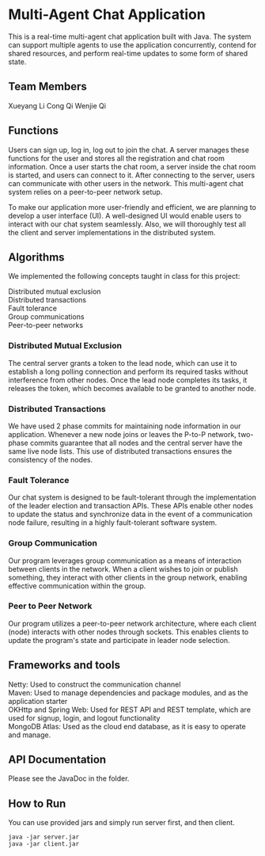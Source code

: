 # Multi-Agent Chat Application

This is a real-time multi-agent chat application built with Java. The system can support multiple agents to use the application concurrently, contend for shared resources, and perform real-time updates to some form of shared state.

## Team Members

Xueyang Li
Cong Qi
Wenjie Qi

## Functions

Users can sign up, log in, log out to join the chat. A server manages these functions for the user and stores all the registration and chat room information. Once a user starts the chat room, a server inside the chat room is started, and users can connect to it. After connecting to the server, users can communicate with other users in the network. This multi-agent chat system relies on a peer-to-peer network setup.

To make our application more user-friendly and efficient, we are planning to develop a user interface (UI). A well-designed UI would enable users to interact with our chat system seamlessly. Also, we will thoroughly test all the client and server implementations in the distributed system.

## Algorithms

We implemented the following concepts taught in class for this project:  

Distributed mutual exclusion  
Distributed transactions  
Fault tolerance  
Group communications  
Peer-to-peer networks  

### Distributed Mutual Exclusion
The central server grants a token to the lead node, which can use it to establish a long polling connection and perform its required tasks without interference from other nodes. Once the lead node completes its tasks, it releases the token, which becomes available to be granted to another node.

### Distributed Transactions
We have used 2 phase commits for maintaining node information in our application. Whenever a new node joins or leaves the P-to-P network, two-phase commits guarantee that all nodes and the central server have the same live node lists. This use of distributed transactions ensures the consistency of the nodes.

### Fault Tolerance
Our chat system is designed to be fault-tolerant through the implementation of the leader election and transaction APIs. These APIs enable other nodes to update the status and synchronize data in the event of a communication node failure, resulting in a highly fault-tolerant software system.

### Group Communication
Our program leverages group communication as a means of interaction between clients in the network. When a client wishes to join or publish something, they interact with other clients in the group network, enabling effective communication within the group.

### Peer to Peer Network
Our program utilizes a peer-to-peer network architecture, where each client (node) interacts with other nodes through sockets. This enables clients to update the program's state and participate in leader node selection.

## Frameworks and tools

Netty: Used to construct the communication channel  
Maven: Used to manage dependencies and package modules, and as the application starter  
OKHttp and Spring Web: Used for REST API and REST template, which are used for signup, login, and logout functionality  
MongoDB Atlas: Used as the cloud end database, as it is easy to operate and manage.  

## API Documentation

Please see the JavaDoc in the folder.

## How to Run

You can use provided jars and simply run server first, and then client.

```
java -jar server.jar
java -jar client.jar
```

